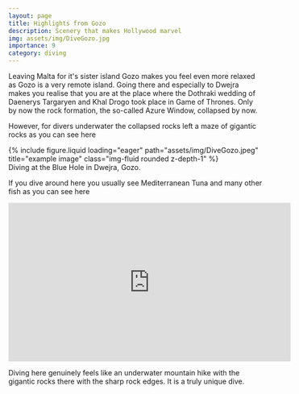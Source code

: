 ```yaml
---
layout: page
title: Highlights from Gozo
description: Scenery that makes Hollywood marvel
img: assets/img/DiveGozo.jpg
importance: 9
category: diving
---
```


Leaving Malta for it's sister island Gozo makes you feel even more relaxed as Gozo is a very remote island. Going there and especially to Dwejra makes you realise that you are at the place where the Dothraki wedding of Daenerys Targaryen and Khal Drogo took place in Game of Thrones. Only by now the rock formation, the so-called Azure Window, collapsed by now.

However, for divers underwater the collapsed rocks left a maze of gigantic rocks as you can see here

<div class="row">
    <div class="col-sm mt-3 mt-md-0">
        {% include figure.liquid loading="eager" path="assets/img/DiveGozo.jpeg" title="example image" class="img-fluid rounded z-depth-1" %}
    </div>
</div>
<div class="caption">
 Diving at the Blue Hole in Dwejra, Gozo.
</div>

If you dive around here you usually see Mediterranean Tuna and many other fish as you can see here

<div style="margin:0 auto; text-align:center">
<iframe width="560" height="315" src="https://www.youtube.com/embed/ieJ55NOeOto?si=Qpvanwns6dZpOdwQ" title="YouTube video player" frameborder="0" allow="accelerometer; autoplay; clipboard-write; encrypted-media; gyroscope; picture-in-picture; web-share" referrerpolicy="strict-origin-when-cross-origin" allowfullscreen></iframe>
</div>

Diving here genuinely feels like an underwater mountain hike with the gigantic rocks there with the sharp rock edges. It is a truly unique dive.
